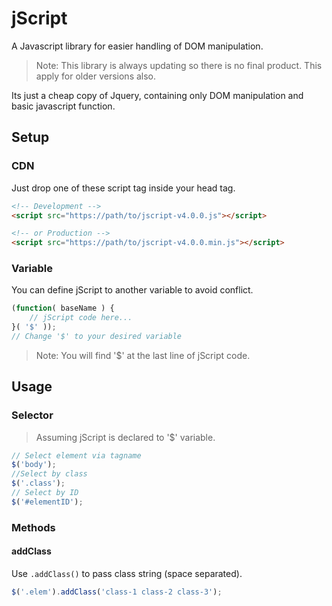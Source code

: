 # jScript
A Javascript library for easier handling of DOM manipulation.

> Note: This library is always updating so there is no final product. This apply for older versions also.

Its just a cheap copy of Jquery, containing only DOM manipulation and basic javascript function.

## Setup
### CDN
Just drop one of these script tag inside your head tag.
```html
<!-- Development -->
<script src="https://path/to/jscript-v4.0.0.js"></script>

<!-- or Production -->
<script src="https://path/to/jscript-v4.0.0.min.js"></script>
```
### Variable
You can define jScript to another variable to avoid conflict.
```javascript
(function( baseName ) {
    // jScript code here...
}( '$' ));
// Change '$' to your desired variable
```
> Note: You will find '$' at the last line of jScript code.
## Usage
### Selector
> Assuming jScript is declared to '$' variable.

```javascript
// Select element via tagname
$('body');
//Select by class
$('.class');
// Select by ID
$('#elementID');
```

### Methods
#### addClass
Use `.addClass()` to pass class string (space separated).
```javascript
$('.elem').addClass('class-1 class-2 class-3');
```
